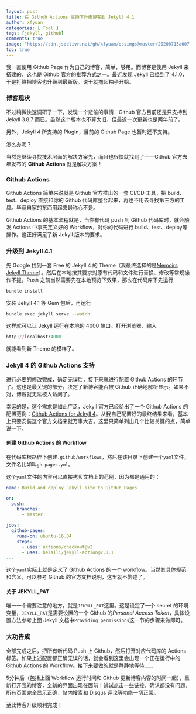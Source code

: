 ```yaml
---
layout: post
title: 在 Github Actions 支持下升级博客到 Jekyll 4.1
author: xfyuan
categories: [ Tool ]
tags: [jekyll, github]
comments: true
image: "https://cdn.jsdelivr.net/gh/xfyuan/ossimgs@master/20200715a007.jpg"
toc: true
---
```


我一直使用 Github Page 作为自己的博客，简单，够用。而博客是使用 Jekyll 来搭建的，这也是 Github 官方的推荐方式之一。最近发现 Jekyll 已经到了 4.1.0，于是打算把博客也升级到最新版。说干就撸起袖子开始。

### 博客现状

不过稍微快速调研了一下，发现一个悲催的事情：Github 官方目前还是只支持到 Jekyll 3.8.7 而已。虽然这个版本也不算太旧，但最近一次更新也是两年前了。

另外，Jekyll 4 所支持的 Plugin，目前的 Github Page 也暂时还不支持。

怎么办呢？

当然是继续寻找技术层面的解决方案先，而且也很快就找到了——Github 官方去年发布的 **Github Actions** 就是解决方案！

### Github Actions

Github Actions 简单来说就是 Github 官方推出的一套 CI/CD 工具，把 build、test、deploy 直接和你的 Github 代码库整合起来，再也不用去寻找第三方的工具。毕竟自家的东西用起来最称心不是。

Github Actions 的基本流程就是，当你有代码 push 到 Github 代码库时，就会触发 Actions 中事先定义好的 Workflow，对你的代码进行 build、test、deploy等操作。这正好满足了新 Jekyll 版本的要求。

### 升级到 Jekyll 4.1

先 Google 找到一套 Free 的 Jekyll 4 的 Theme（我最终选择的是[Memoirs Jekyll Theme](https://www.wowthemes.net/memoirs-free-jekyll-theme/)）。然后在本地按其要求对原有代码和文件进行替换、修改等常规操作不提。Push 之前当然需要先在本地预览下效果，那么在代码库下先运行

```sh
bundle install
```

安装 Jekyll 4.1 等 Gem 包后，再运行

```sh
bundle exec jekyll serve --watch
```

这样就可以让 Jekyll 运行在本地的 4000 端口。打开浏览器，输入

```ruby
http://localhost:4000
```

就能看到新 Theme 的模样了。

### Jekyll 4 的 Github Actions 支持

进行必要的修改完成，确定无误后，接下来就进行配置 Github Actions 的环节了。这也是最关键的部分，决定了新博客能否被 Github 正确地解析显示。如果不对，博客就无法被人访问了。

幸运的是，这个需求是如此广泛，Jekyll 官方已经给出了一个 Github Actions 的配置范例：[Github Actions for Jekyll 4](https://jekyllrb.com/docs/continuous-integration/github-actions)。从我自己配置好的最终结果来看，基本上只要安装这个官方文档来就万事大吉。这里只简单列出几个比较关键的点，简单说一下。

#### 创建 Github Actions 的 Workflow

在代码库根路径下创建`.github/workflows`，然后在该目录下创建一个`yaml`文件，文件名比如叫`gh-pages.yml`。

这个`yaml`文件的内容可以直接拷贝文档上的范例，因为都是通用的：

```yaml
name: Build and deploy Jekyll site to GitHub Pages

on:
  push:
    branches:
      - master

jobs:
  github-pages:
    runs-on: ubuntu-16.04
    steps:
      - uses: actions/checkout@v2
      - uses: helaili/jekyll-action@2.0.1
...
```

这个`yaml`实际上就是定义了 Github Actions 的一个 workflow。当然其具体规范和含义，可以参考 Github 的官方文档说明，这里就不赘述了。

#### 关于 JEKYLL_PAT

唯一一个需要注意的地方，就是`JEKYLL_PAT`这里。这是设定了一个 secret 的环境变量，`JEKYLL_PAT`是需要设置的一个 Github 的*Personal Access Token*，具体设置方法参考上面 Jekyll 文档中`Providing permissions`这一节的步骤来做即可。

### 大功告成

全部完成之后，把所有新代码 Push 上 Github，然后打开对应代码库的 Actions 标签。如果上述配置都正确无误的话，就会看到这里会出现一个正在运行中的 Github Actions 的 Workflow。接下来要做的就是静静地等待……

5分钟后（包括上面 Workflow 运行时间和 Github 更新博客内容的时间一起），重新打开我的博客，全新的界面出现在面前！试试点击一些链接，确认都没有问题，所有页面完全显示正确，站内搜索和 Disqus 评论等功能一切正常。

至此博客升级顺利完成！

